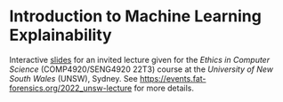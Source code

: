 # Introduction to Machine Learning Explainability #

Interactive [slides] for an invited lecture given for the
*Ethics in Computer Science* (COMP4920/SENG4920 22T3) course at the
*University of New South Wales* (UNSW), Sydney.
See <https://events.fat-forensics.org/2022_unsw-lecture> for more details.

[slides]: slides

